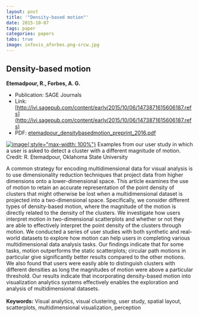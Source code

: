 ```yaml
---
layout: post
title: '"Density-based motion"'
date: 2015-10-07
tags: paper
categories: papers
tabs: true
image: infovis_aforbes.png-srcw.jpg
---
```


## Density-based motion
**Etemadpour, R., Forbes, A. G.**
- Publication: SAGE Journals
- Link: [http://ivi.sagepub.com/content/early/2015/10/06/1473871615606187.refs](http://ivi.sagepub.com/content/early/2015/10/06/1473871615606187.refs)
- PDF: [etemadpour_densitybasedmotion_preprint_2016.pdf](/documents/etemadpour_densitybasedmotion_preprint_2016.pdf)


[![image](https://www.evl.uic.edu/output/originals/infovis_aforbes.png-srcw.jpg){:style="max-width: 100%"}](https://www.evl.uic.edu/output/originals/infovis_aforbes.png-srcw.jpg)
Examples from our user study in which a user is asked to detect a cluster with a different magnitude of motion.
Credit: R. Etemadpour, Oklahoma State University

A common strategy for encoding multidimensional data for visual analysis is to use dimensionality reduction techniques that project data from higher dimensions onto a lower-dimensional space. This article examines the use of motion to retain an accurate representation of the point density of clusters that might otherwise be lost when a multidimensional dataset is projected into a two-dimensional space. Specifically, we consider different types of density-based motion, where the magnitude of the motion is directly related to the density of the clusters. We investigate how users interpret motion in two-dimensional scatterplots and whether or not they are able to effectively interpret the point density of the clusters through motion. We conducted a series of user studies with both synthetic and real-world datasets to explore how motion can help users in completing various multidimensional data analysis tasks. Our findings indicate that for some tasks, motion outperforms the static scatterplots; circular path motions in particular give significantly better results compared to the other motions. We also found that users were easily able to distinguish clusters with different densities as long the magnitudes of motion were above a particular threshold. Our results indicate that incorporating density-based motion into visualization analytics systems effectively enables the exploration and analysis of multidimensional datasets.<br><br>
<strong>Keywords:</strong> Visual analytics, visual clustering, user study, spatial layout, scatterplots, multidimensional visualization,
perception